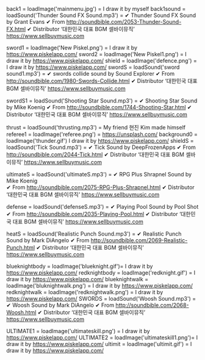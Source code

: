 
 back1 = loadImage('mainmenu.jpg') = I draw it by myself
  back1sound = loadSound('Thunder Sound FX Sound.mp3') = ✔ Thunder Sound FX Sound by Grant Evans
✔ From
http://soundbible.com/2053-Thunder-Sound-FX.html
✔ Distributor 
‘대한민국 대표 BGM 셀바이뮤직’ https://www.sellbuymusic.com



  sword1 = loadImage('New Piskel.png') = I draw it by https://www.piskelapp.com/
  sword2 = loadImage('New Piskel1.png') = I draw it by https://www.piskelapp.com/
  shield = loadImage('defence.png') = I draw it by https://www.piskelapp.com/ 
  swordS = loadSound('sword sound1.mp3') = ✔ swords collide sound by Sound Explorer
✔ From
http://soundbible.com/1980-Swords-Collide.html
✔ Distributor 
‘대한민국 대표 BGM 셀바이뮤직’ https://www.sellbuymusic.com

  swordS1 = loadSound('Shooting Star Sound.mp3') = ✔ Shooting Star Sound by Mike Koenig
✔ From
http://soundbible.com/1744-Shooting-Star.html
✔ Distributor 
‘대한민국 대표 BGM 셀바이뮤직’ https://www.sellbuymusic.com

  thrust = loadSound('thrusting.mp3') = My friend 현진 Kim made himself
  referee1 = loadImage('referee.png') = https://unsplash.com/
  background0 = loadImage('thunder.gif') I draw it by https://www.piskelapp.com/
  shieldS = loadSound('Tick Sound.mp3') = 
✔ Tick Sound by DeepFrozenApps
✔ From
http://soundbible.com/2044-Tick.html
✔ Distributor 
‘대한민국 대표 BGM 셀바이뮤직’ https://www.sellbuymusic.com

  ultimateS = loadSound('ultimateS.mp3') = 
✔ RPG Plus Shrapnel Sound by Mike Koenig		
✔ From
http://soundbible.com/2075-RPG-Plus-Shrapnel.html
✔ Distributor 
‘대한민국 대표 BGM 셀바이뮤직’ https://www.sellbuymusic.com

  defense = loadSound('defenseS.mp3') = 
✔ Playing Pool Sound by Pool Shot
✔ From
http://soundbible.com/2035-Playing-Pool.html
✔ Distributor 
‘대한민국 대표 BGM 셀바이뮤직’ https://www.sellbuymusic.com

  heatS = loadSound('Realistic Punch Sound.mp3') = 
✔ Realistic Punch Sound by Mark DiAngelo
✔ From
http://soundbible.com/2069-Realistic-Punch.html
✔ Distributor 
‘대한민국 대표 BGM 셀바이뮤직’ https://www.sellbuymusic.com

  blueknightbody = loadImage('blueknight.gif')= I draw it by https://www.piskelapp.com/
  redknightbody = loadImage('redknight.gif') = I draw it by https://www.piskelapp.com/
  blueknightwalk = loadImage('bluknightwalk.png') = I draw it by https://www.piskelapp.com/
  redknightwalk = loadImage('redknightwalk.png') = I draw it by https://www.piskelapp.com/
  SWORDS = loadSound('Woosh Sound.mp3') = 
✔ Woosh Sound by Mark DiAngelo
✔ From
http://soundbible.com/2068-Woosh.html
✔ Distributor 
‘대한민국 대표 BGM 셀바이뮤직’ https://www.sellbuymusic.com

  ULTIMATE1 = loadImage('ultimateskill.png') = I draw it by https://www.piskelapp.com/
  ULTIMATE2 = loadImage('ultimateskill1.png')=  I draw it by https://www.piskelapp.com/
  ultimit = loadImage('ultimit.gif') = I draw it by https://www.piskelapp.com/
